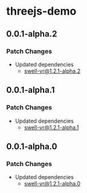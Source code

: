 # threejs-demo

## 0.0.1-alpha.2

### Patch Changes

- Updated dependencies
  - swell-vr@1.2.1-alpha.2

## 0.0.1-alpha.1

### Patch Changes

- Updated dependencies
  - swell-vr@1.2.1-alpha.1

## 0.0.1-alpha.0

### Patch Changes

- Updated dependencies
  - swell-vr@1.2.1-alpha.0
